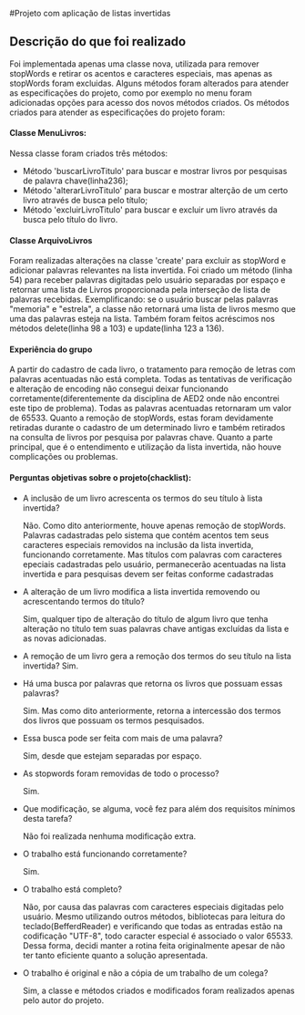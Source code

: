 #Projeto com aplicação de listas invertidas

## Descrição do que foi realizado
  Foi implementada apenas uma classe nova, utilizada para remover stopWords e retirar os acentos e caracteres especiais, mas apenas as stopWords foram excluidas.
  Alguns métodos foram alterados para atender as especificações do projeto, como por exemplo no menu foram adicionadas opções para acesso dos novos métodos criados.
Os métodos criados para atender as especificações do projeto foram:
#### Classe MenuLivros:
 Nessa classe foram criados três métodos:
 * Método 'buscarLivroTitulo' para buscar e mostrar livros por pesquisas de palavra chave(linha236);
 * Método 'alterarLivroTitulo' para buscar e mostrar alterção de um certo livro através de busca pelo título;
 * Método 'excluirLivroTitulo' para buscar e excluir um livro através da busca pelo título do livro.

#### Classe ArquivoLivros 
  Foram realizadas alterações na classe 'create' para excluir as stopWord e adicionar palavras relevantes na lista invertida. Foi criado um método (linha 54) para receber palavras digitadas pelo usuário separadas por espaço e retornar uma lista de Livros proporcionada pela interseção de lista de palavras recebidas. Exemplificando: se o usuário buscar pelas palavras "memoria" e "estrela", a classe não retornará uma lista de livros mesmo que uma das palavras esteja na lista. Também foram feitos acréscimos nos métodos delete(linha 98 a 103) e update(linha 123 a 136).

#### Experiência do grupo
  A partir do cadastro de cada livro, o tratamento para remoção de letras com palavras acentuadas não está completa. Todas as tentativas de verificação e alteração de encoding não consegui deixar funcionando corretamente(diferentemente da disciplina de AED2 onde não encontrei este tipo de problema). Todas as palavras acentuadas retornaram um valor de 65533. Quanto a remoção de stopWords, estas foram devidamente retiradas durante o cadastro de um determinado livro e também retirados na consulta de livros por pesquisa por palavras chave.
Quanto a parte principal, que é o entendimento e utilização da lista invertida, não houve complicações ou problemas.

#### Perguntas objetivas sobre o projeto(chacklist):


* A inclusão de um livro acrescenta os termos do seu título à lista invertida?

  Não. Como dito anteriormente, houve apenas remoção de stopWords. Palavras cadastradas pelo sistema que contém acentos tem seus caracteres especiais removidos na inclusão da lista invertida, funcionando corretamente. Mas títulos com palavras com caracteres epeciais cadastradas pelo usuário, permanecerão acentuadas na lista invertida e para pesquisas devem ser feitas conforme cadastradas

* A alteração de um livro modifica a lista invertida removendo ou acrescentando termos do título?

  Sim, qualquer tipo de alteração do título de algum livro que tenha alteração no título tem suas palavras chave antigas excluídas da lista e as novas adicionadas.

* A remoção de um livro gera a remoção dos termos do seu título na lista invertida?
	Sim.

* Há uma busca por palavras que retorna os livros que possuam essas palavras?

  Sim. Mas como dito anteriormente, retorna a intercessão dos termos dos livros que possuam os termos pesquisados.
 
* Essa busca pode ser feita com mais de uma palavra?

  Sim, desde que estejam separadas por espaço.

* As stopwords foram removidas de todo o processo?

  Sim.

* Que modificação, se alguma, você fez para além dos requisitos mínimos desta tarefa?

  Não foi realizada nenhuma modificação extra.

* O trabalho está funcionando corretamente?

  Sim.
  
* O trabalho está completo?

  Não, por causa das palavras com caracteres especiais digitadas pelo usuário. Mesmo utilizando outros métodos, bibliotecas para leitura do teclado(BefferdReader) e verificando que todas as entradas estão na codificação "UTF-8", todo caracter especial é associado o valor 65533. Dessa forma, decidi manter a rotina feita originalmente apesar de não ter tanto eficiente quanto a solução apresentada.

* O trabalho é original e não a cópia de um trabalho de um colega?

  Sim, a classe e métodos criados e modificados foram realizados apenas pelo autor do projeto.




